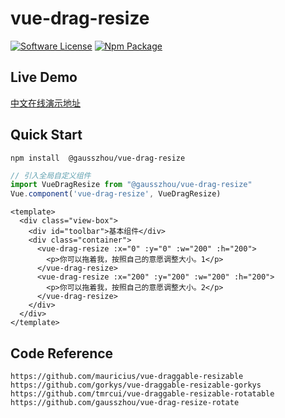 # vue-drag-resize

[![Software License](https://img.shields.io/badge/license-MIT-brightgreen.svg?style=flat-square)](LICENSE) [![Npm Package](https://img.shields.io/npm/v/@gausszhou/vue-drag-resize.svg)](https://www.npmjs.com/package/@gausszhou/vue-drag-resize)

## Live Demo

[中文在线演示地址](https://gausszhou.github.io/vue-drag-resize)


## Quick Start

```shell
npm install  @gausszhou/vue-drag-resize
```

```js
// 引入全局自定义组件
import VueDragResize from "@gausszhou/vue-drag-resize"
Vue.component('vue-drag-resize', VueDragResize) 
```

```vue
<template>
  <div class="view-box">
    <div id="toolbar">基本组件</div>
    <div class="container">
      <vue-drag-resize :x="0" :y="0" :w="200" :h="200">
        <p>你可以拖着我，按照自己的意愿调整大小。1</p>
      </vue-drag-resize>
      <vue-drag-resize :x="200" :y="200" :w="200" :h="200">
        <p>你可以拖着我，按照自己的意愿调整大小。2</p>
      </vue-drag-resize>
    </div>
  </div>
</template>
```

## Code Reference

```shell
https://github.com/mauricius/vue-draggable-resizable
https://github.com/gorkys/vue-draggable-resizable-gorkys
https://github.com/tmrcui/vue-draggable-resizable-rotatable
https://github.com/gausszhou/vue-drag-resize-rotate
```
